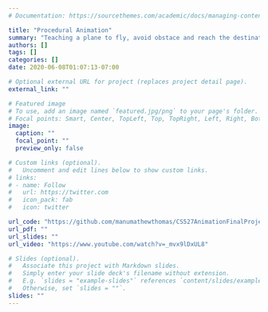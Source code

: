 ```yaml
---
# Documentation: https://sourcethemes.com/academic/docs/managing-content/

title: "Procedural Animation"
summary: "Teaching a plane to fly, avoid obstace and reach the destination using Genetic Algorithm"
authors: []
tags: []
categories: []
date: 2020-06-08T01:07:13-07:00

# Optional external URL for project (replaces project detail page).
external_link: ""

# Featured image
# To use, add an image named `featured.jpg/png` to your page's folder.
# Focal points: Smart, Center, TopLeft, Top, TopRight, Left, Right, BottomLeft, Bottom, BottomRight.
image:
  caption: ""
  focal_point: ""
  preview_only: false

# Custom links (optional).
#   Uncomment and edit lines below to show custom links.
# links:
# - name: Follow
#   url: https://twitter.com
#   icon_pack: fab
#   icon: twitter

url_code: "https://github.com/manumathewthomas/CS527AnimationFinalProject"
url_pdf: ""
url_slides: ""
url_video: "https://www.youtube.com/watch?v=_mvx9lDxUL8"

# Slides (optional).
#   Associate this project with Markdown slides.
#   Simply enter your slide deck's filename without extension.
#   E.g. `slides = "example-slides"` references `content/slides/example-slides.md`.
#   Otherwise, set `slides = ""`.
slides: ""
---
```

